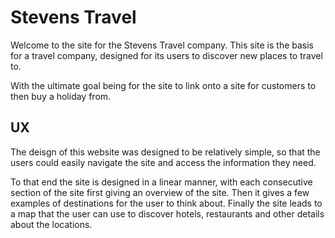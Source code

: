 # Stevens Travel

Welcome to the site for the Stevens Travel company. This site is the basis for a travel company, designed for its users to discover new places to travel to.

With the ultimate goal being for the site to link onto a site for customers to then buy a holiday from.
 
## UX

The deisgn of this website was designed to be relatively simple, so that the users could easily navigate the site and access the information they need.

To that end the site is designed in a linear manner, with each consecutive section of the site first giving an overview of the site. Then it gives a few examples of destinations for the user to think about. Finally the site leads to a map that the user can use to discover hotels, restaurants and other details about the locations.